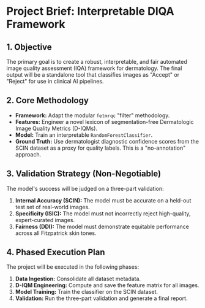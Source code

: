 # Project Brief: Interpretable DIQA Framework

## 1. Objective
The primary goal is to create a robust, interpretable, and fair automated image quality assessment (IQA) framework for dermatology. The final output will be a standalone tool that classifies images as "Accept" or "Reject" for use in clinical AI pipelines.

## 2. Core Methodology
- **Framework:** Adapt the modular `fetmrqc` "filter" methodology.
- **Features:** Engineer a novel lexicon of segmentation-free Dermatologic Image Quality Metrics (D-IQMs).
- **Model:** Train an interpretable `RandomForestClassifier`.
- **Ground Truth:** Use dermatologist diagnostic confidence scores from the SCIN dataset as a proxy for quality labels. This is a "no-annotation" approach.

## 3. Validation Strategy (Non-Negotiable)
The model's success will be judged on a three-part validation:
1.  **Internal Accuracy (SCIN):** The model must be accurate on a held-out test set of real-world images.
2.  **Specificity (ISIC):** The model must not incorrectly reject high-quality, expert-curated images.
3.  **Fairness (DDI):** The model must demonstrate equitable performance across all Fitzpatrick skin tones.

## 4. Phased Execution Plan
The project will be executed in the following phases:
1.  **Data Ingestion:** Consolidate all dataset metadata.
2.  **D-IQM Engineering:** Compute and save the feature matrix for all images.
3.  **Model Training:** Train the classifier on the SCIN dataset.
4.  **Validation:** Run the three-part validation and generate a final report.
